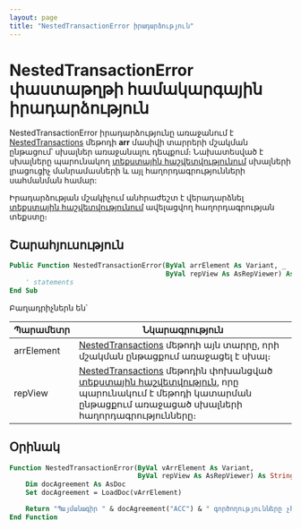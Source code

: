 ```yaml
---
layout: page
title: "NestedTransactionError իրադարձություն"
---
```


# NestedTransactionError փաստաթղթի համակարգային իրադարձություն

NestedTransactionError իրադարձությունը առաջանում է [NestedTransactions](../Functions/ASDOC/NestedTransactions.md) մեթոդի **arr** մասիվի տարրերի մշակման ընթացում՝ սխալներ առաջանալու դեպքում։ Նախատեսված է սխալները պարունակող [տեքստային հաշվետվությունում](../Functions/AsRepViewer.md) սխալների լրացուցիչ մանրամասների և այլ հաղորդագրությունների սահմանման համար:

Իրադարձության մշակիչում անհրաժեշտ է վերադարձնել [տեքստային հաշվետվությունում](../Functions/AsRepViewer.md) ավելացվող հաղորդագրության տեքստը։

## Շարահյուսություն

``` vb
Public Function NestedTransactionError(ByVal arrElement As Variant, _
                                       ByVal repView As AsRepViewer) As String
    ' statements
End Sub
```

Բաղադրիչներն են՝

| Պարամետր | Նկարագրություն |
|--|--|
| arrElement | [NestedTransactions](../Functions/ASDOC/NestedTransactions.md) մեթոդի այն տարրը, որի մշակման ընթացքում առաջացել է սխալ։ |
| repView | [NestedTransactions](../Functions/ASDOC/NestedTransactions.md) մեթոդին փոխանցված [տեքստային հաշվետվություն](../Functions/AsRepViewer.md), որը պարունակում է մեթոդի կատարման ընթացքում առաջացած սխալների հաղորդագրությունները։ |

## Օրինակ

``` vb
Function NestedTransactionError(ByVal vArrElement As Variant,
                                ByVal repView As AsRepViewer) As String
	Dim docAgreement As AsDoc
	Set docAgreement = LoadDoc(vArrElement)

	Return "Պայմանագիր " & docAgreement("ACC") & " գործողությունները չհաջողվեց կատարել"
End Function
```